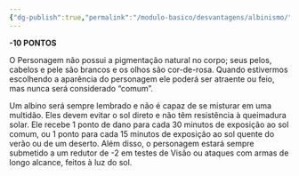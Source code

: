 ```yaml
---
{"dg-publish":true,"permalink":"/modulo-basico/desvantagens/albinismo/"}
---
```



**-10 PONTOS**

O Personagem não possui a pigmentação natural no corpo; seus pelos, cabelos e pele são brancos e os olhos são cor-de-rosa. Quando estivermos escolhendo a aparência do personagem ele poderá ser atraente ou feio, mas nunca será considerado “comum”. 

Um albino será sempre lembrado e não é capaz de se misturar em uma multidão. Eles devem evitar o sol direto e não têm resistência à queimadura solar. Ele recebe 1 ponto de dano para cada 30 minutos de exposição ao sol comum, ou 1 ponto para cada 15 minutos de exposição ao sol quente do verão ou de um deserto. Além disso, o personagem estará sempre submetido a um redutor de -2 em testes de Visão ou ataques com armas de longo alcance, feitos à luz do sol.